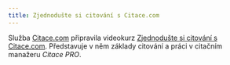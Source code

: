 ```yaml
---
title: Zjednodušte si citování s Citace.com
---
```


Služba [Citace.com](http://www.citace.com/) připravila videokurz [Zjednodušte si citování
s Citace.com](https://www.youtube.com/watch?v=mG4tiRnZ_-8&list=PLaZZ91WNLh74AUrK9pJDDKPbmXbcSqf7Q).
Představuje v něm základy citování a práci v citačním manažeru *Citace PRO*.
